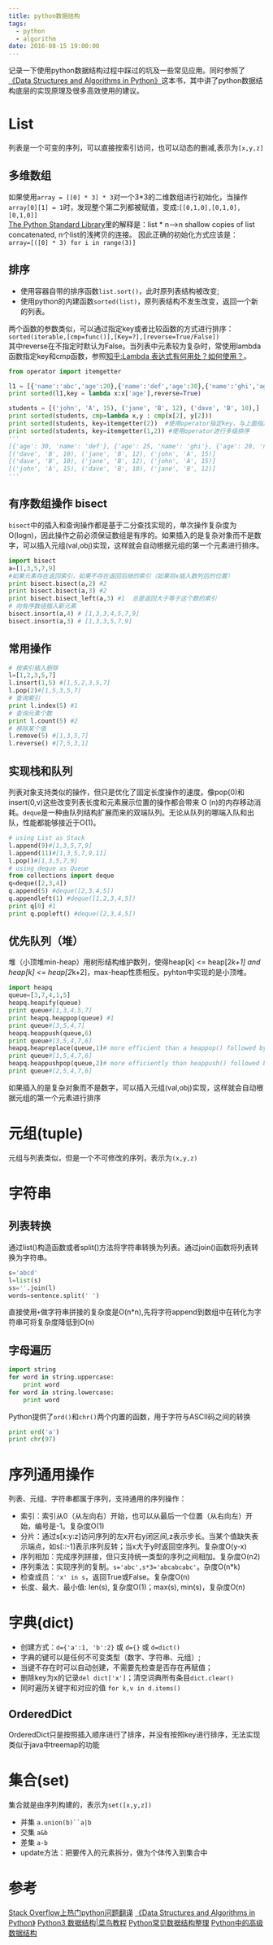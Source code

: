 ```yaml
---
title: python数据结构
tags:
  - python
  - algorithm
date: 2016-08-15 19:00:00
---
```


记录一下使用python数据结构过程中踩过的坑及一些常见应用。同时参照了[《Data Structures and Algorithms in Python》](http://multimedia.ucc.ie/Public/training/cycle1/algorithms-in-python.pdf)这本书，其中讲了python数据结构底层的实现原理及很多高效使用的建议。

# List
列表是一个可变的序列，可以直接按索引访问，也可以动态的删减,表示为`[x,y,z]`
## 多维数组
如果使用`array = [[0] * 3] * 3`对一个3*3的二维数组进行初始化，当操作`array[0][1] = 1`时，发现整个第二列都被赋值，变成:`[[0,1,0],[0,1,0],[0,1,0]]`   
[The Python Standard Library](http://docs.python.org/library/index.html)里的解释是：list * n—>n shallow copies of list concatenated, n个list的浅拷贝的连接。
因此正确的初始化方式应该是：  
`array=[([0] * 3) for i in range(3)]`
<!-- more -->
## 排序
- 使用容器自带的排序函数`list.sort()`，此时原列表结构被改变;  
- 使用python的内建函数`sorted(list)`，原列表结构不发生改变，返回一个新的列表。

两个函数的参数类似，可以通过指定key或者比较函数的方式进行排序：  
`sorted(iterable,[cmp=func()],[Key=?],[reverse=True/False])`   
其中reverse在不指定时默认为False。当列表中元素较为复杂时，常使用lambda函数指定key和cmp函数，参照[知乎:Lambda 表达式有何用处？如何使用？](https://www.zhihu.com/question/20125256)。   
```python
from operator import itemgetter

l1 = [{'name':'abc','age':20},{'name':'def','age':30},{'name':'ghi','age':25}]
print sorted(l1,key = lambda x:x['age'],reverse=True)

students = [('john', 'A', 15), ('jane', 'B', 12), ('dave', 'B', 10),]
print sorted(students, cmp=lambda x,y : cmp(x[2], y[2]))
print sorted(students, key=itemgetter(2))  #使用operator指定key，与上面指定cmp效果等价
print sorted(students, key=itemgetter(1,2)) #使用operator进行多级排序
'''
[{'age': 30, 'name': 'def'}, {'age': 25, 'name': 'ghi'}, {'age': 20, 'name': 'abc'}]
[('dave', 'B', 10), ('jane', 'B', 12), ('john', 'A', 15)]
[('dave', 'B', 10), ('jane', 'B', 12), ('john', 'A', 15)]
[('john', 'A', 15), ('dave', 'B', 10), ('jane', 'B', 12)]
'''
```

## 有序数组操作 bisect
`bisect`中的插入和查询操作都是基于二分查找实现的，单次操作复杂度为O(logn)，因此操作之前必须保证数组是有序的。如果插入的是复杂对象而不是数字，可以插入元组(val,obj)实现，这样就会自动根据元组的第一个元素进行排序。
```python
import bisect
a=[1,3,5,7,9]
#如果元素存在返回索引，如果不存在返回后继的索引（如果将x插入数列后的位置）
print bisect.bisect(a,2) #2
print bisect.bisect(a,3) #2
print bisect.bisect_left(a,3) #1  总是返回大于等于这个数的索引
# 向有序数组插入新元素
bisect.insort(a,4) # [1,3,3,4,5,7,9]
bisect.insort(a,3) # [1,3,3,5,7,9]
```

## 常用操作
```python
# 按索引插入删除
l=[1,2,3,5,7]
l.insert(1,5) #[1,5,2,3,5,7]
l.pop(2)#[1,5,3,5,7]
# 查询索引
print l.index(5) #1
# 查询元素个数
print l.count(5) #2
# 移除某个值
l.remove(5) #[1,3,5,7]
l.reverse() #[7,5,3,1]
```
## 实现栈和队列
列表对象支持类似的操作，但只是优化了固定长度操作的速度。像pop(0)和insert(0,v)这些改变列表长度和元素展示位置的操作都会带来 O (n)的内存移动消耗。`deque`是一种由队列结构扩展而来的双端队列。无论从队列的哪端入队和出队，性能都能够接近于O(1)。 
```python
# using List as Stack  
l.append(9)#[1,3,5,7,9]
l.append(11)#[1,3,5,7,9,11]
l.pop()#[1,3,5,7,9]
# using deque as Queue
from collections import deque
q=deque([2,3,4])
q.append(5) #deque([2,3,4,5])
q.appendleft(1) #deque([1,2,3,4,5])
print q[0] #1
print q.popleft() #deque([2,3,4,5])
```

## 优先队列（堆）
堆（小顶堆min-heap）用树形结构维护数列，使得heap[k] <= heap[2*k+1] and heap[k] <= heap[2*k+2]，max-heap性质相反。pyhton中实现的是小顶堆。 
```python
import heapq
queue=[3,7,4,1,5]
heapq.heapify(queue)
print queue#[1,3,4,5,7]
print heapq.heappop(queue) #1
print queue#[3,5,4,7]
heapq.heappush(queue,6)
print queue#[3,5,4,7,6]
heapq.heapreplace(queue,1)# more efficient than a heappop() followed by heappush()
print queue#[1,5,4,7,6]
heapq.heappushpop(queue,2)# more efficiently than heappush() followed by heappop()
print queue#[2,5,4,7,6]
```
如果插入的是复杂对象而不是数字，可以插入元组(val,obj)实现，这样就会自动根据元组的第一个元素进行排序


# 元组(tuple)
元组与列表类似，但是一个不可修改的序列，表示为`(x,y,z)`


# 字符串
## 列表转换
通过list()构造函数或者split()方法将字符串转换为列表。通过join()函数将列表转换为字符串。
```python
s='abcd'
l=list(s)
ss=''.join(l)
words=sentence.split(' ')
``` 
直接使用`+`做字符串拼接的复杂度是O(n*n),先将字符append到数组中在转化为字符串可将复杂度降低到O(n)

## 字母遍历
```python
import string
for word in string.uppercase:
    print word
for word in string.lowercase:
    print word
``` 
Python提供了`ord()`和`chr()`两个内置的函数，用于字符与ASCII码之间的转换
```python
print ord('a') 
print chr(97) 
```


# 序列通用操作
列表、元组、字符串都属于序列，支持通用的序列操作：

+ 索引：索引从0（从左向右）开始，也可以从最后一个位置（从右向左）开始，编号是-1。复杂度O(1)
+ 分片：通过s[x:y:z]访问序列的左x开右y闭区间,z表示步长。当某个值缺失表示端点，如s[::-1]表示序列反转；当x大于y时返回空序列。复杂度O(y-x)
+ 序列相加：完成序列拼接，但只支持统一类型的序列之间相加。复杂度O(n2)
+ 序列乘法：实现序列的复制。`s='abc',s*3='abcabcabc'`。杂度O(n*k)
+ 检查成员：`'x' in s`，返回True或False。复杂度O(n)
+ 长度、最大、最小值: len(s), 复杂度O(1)；max(s), min(s)，复杂度O(n)


# 字典(dict)
+ 创建方式：`d={'a':1, 'b':2}` 或 `d={}` 或 `d=dict()`
+ 字典的键可以是任何不可变类型（数字、字符串、元组）;
+ 当键不存在时可以自动创建，不需要先检查是否存在再赋值；
+ 删除key为x的记录`del dict['x']`；清空词典所有条目`dict.clear()`    
+ 同时遍历关键字和对应的值 `for k,v in d.items()`

## OrderedDict 
OrderedDict只是按照插入顺序进行了排序，并没有按照key进行排序，无法实现类似于java中treemap的功能


# 集合(set)
集合就是由序列构建的，表示为`set([x,y,z])`

+ 并集 `a.union(b)``a|b`
+ 交集 `a&b`
+ 差集 `a-b`
+ update方法：把要传入的元素拆分，做为个体传入到集合中

# 参考
[Stack Overflow上热门python问题翻译](https://taizilongxu.gitbooks.io/stackoverflow-about-python/content/index.html)
[《Data Structures and Algorithms in Python》](http://multimedia.ucc.ie/Public/training/cycle1/algorithms-in-python.pdf)
[Python3 数据结构|菜鸟教程](http://www.runoob.com/python3/python3-data-structure.html)
[Python常见数据结构整理](http://www.cnblogs.com/jeffwongishandsome/archive/2012/08/05/2623660.html)
[Python中的高级数据结构](http://blog.jobbole.com/65218/)